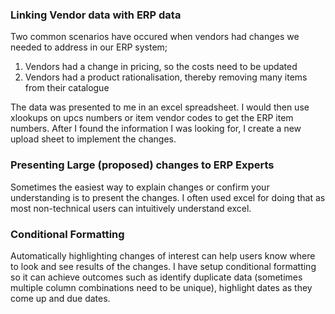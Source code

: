 ### Linking Vendor data with ERP data

Two common scenarios have occured when vendors had changes we needed to address in our ERP system;

1.  Vendors had a change in pricing, so the costs need to be updated
2.  Vendors had a product rationalisation, thereby removing many items from their catalogue

The data was presented to me in an excel spreadsheet. I would then use xlookups on upcs numbers or item vendor codes to get the ERP item numbers. 
After I found the information I was looking for, I create a new upload sheet to implement the changes.

### Presenting Large (proposed) changes to ERP Experts

Sometimes the easiest way to explain changes or confirm your understanding is to present the changes. I often used excel for doing that as most non-technical users can intuitively understand excel.

### Conditional Formatting

Automatically highlighting changes of interest can help users know where to look and see results of the changes. I have setup conditional formatting so it can achieve outcomes such as identify duplicate data 
(sometimes multiple column combinations need to be unique), highlight dates as they come up and due dates.

